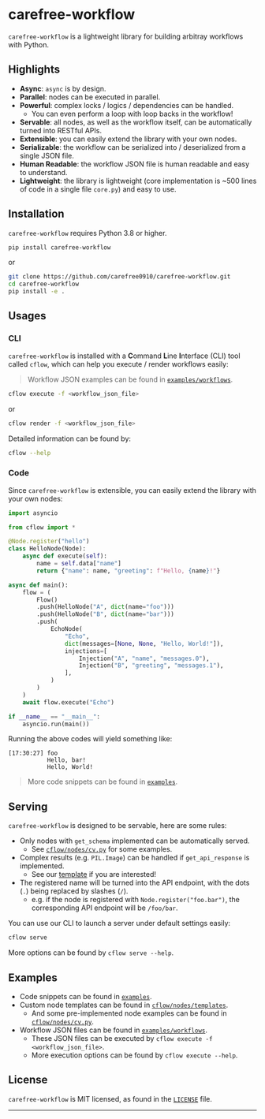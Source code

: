 # carefree-workflow

`carefree-workflow` is a lightweight library for building arbitray workflows with Python.


## Highlights

- **Async**: `async` is by design.
- **Parallel**: nodes can be executed in parallel.
- **Powerful**: complex locks / logics / dependencies can be handled.
  - You can even perform a loop with loop backs in the workflow!
- **Servable**: all nodes, as well as the workflow itself, can be automatically turned into RESTful APIs.
- **Extensible**: you can easily extend the library with your own nodes.
- **Serializable**: the workflow can be serialized into / deserialized from a single JSON file.
- **Human Readable**: the workflow JSON file is human readable and easy to understand.
- **Lightweight**: the library is lightweight (core implementation is ~500 lines of code in a single file `core.py`) and easy to use.


## Installation

`carefree-workflow` requires Python 3.8 or higher.

```bash
pip install carefree-workflow
```

or

```bash
git clone https://github.com/carefree0910/carefree-workflow.git
cd carefree-workflow
pip install -e .
```


## Usages

### CLI

`carefree-workflow` is installed with a **C**ommand **L**ine **I**nterface (CLI) tool called `cflow`, which can help you execute / render workflows easily:

> Workflow JSON examples can be found in [`examples/workflows`](https://github.com/carefree0910/carefree-workflow/tree/main/examples/workflows).

```bash
cflow execute -f <workflow_json_file>
```

or

```bash
cflow render -f <workflow_json_file>
```

Detailed information can be found by:

```bash
cflow --help
```

### Code

Since `carefree-workflow` is extensible, you can easily extend the library with your own nodes:

```python
import asyncio

from cflow import *

@Node.register("hello")
class HelloNode(Node):
    async def execute(self):
        name = self.data["name"]
        return {"name": name, "greeting": f"Hello, {name}!"}

async def main():
    flow = (
        Flow()
        .push(HelloNode("A", dict(name="foo")))
        .push(HelloNode("B", dict(name="bar")))
        .push(
            EchoNode(
                "Echo",
                dict(messages=[None, None, "Hello, World!"]),
                injections=[
                    Injection("A", "name", "messages.0"),
                    Injection("B", "greeting", "messages.1"),
                ],
            )
        )
    )
    await flow.execute("Echo")

if __name__ == "__main__":
    asyncio.run(main())
```

Running the above codes will yield something like:

```text
[17:30:27] foo
           Hello, bar!
           Hello, World!
```

> More code snippets can be found in [`examples`](https://github.com/carefree0910/carefree-workflow/tree/main/examples).


## Serving

`carefree-workflow` is designed to be servable, here are some rules:

- Only nodes with `get_schema` implemented can be automatically served.
  - See [`cflow/nodes/cv.py`](https://github.com/carefree0910/carefree-workflow/tree/main/cflow/nodes/cv.py) for some examples.
- Complex results (e.g. `PIL.Image`) can be handled if `get_api_response` is implemented.
  - See our [template](https://github.com/carefree0910/carefree-workflow/tree/main/cflow/nodes/templates/complex.py) if you are interested!
- The registered name will be turned into the API endpoint, with the dots (`.`) being replaced by slashes (`/`).
  - e.g. if the node is registered with `Node.register("foo.bar")`, the corresponding API endpoint will be `/foo/bar`.

You can use our CLI to launch a server under default settings easily:

```bash
cflow serve
```

More options can be found by `cflow serve --help`.


## Examples

- Code snippets can be found in [`examples`](https://github.com/carefree0910/carefree-workflow/tree/main/examples).
- Custom node templates can be found in [`cflow/nodes/templates`](https://github.com/carefree0910/carefree-workflow/tree/main/cflow/nodes/templates).
  - And some pre-implemented node examples can be found in [`cflow/nodes/cv.py`](https://github.com/carefree0910/carefree-workflow/tree/main/cflow/nodes/cv.py).
- Workflow JSON files can be found in [`examples/workflows`](https://github.com/carefree0910/carefree-workflow/tree/main/examples/workflows).
  - These JSON files can be executed by `cflow execute -f <workflow_json_file>`.
  - More execution options can be found by `cflow execute --help`.


## License

`carefree-workflow` is MIT licensed, as found in the [`LICENSE`](https://github.com/carefree0910/carefree-workflow/blob/main/LICENSE) file.

---
